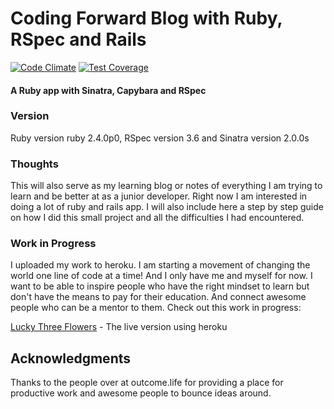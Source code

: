 # Coding Forward Blog with Ruby, RSpec and Rails

[![Code Climate](https://codeclimate.com/github/clint77/lucky-three-flowers/badges/gpa.svg)](https://codeclimate.com/github/clint77/lucky-three-flowers)   [![Test Coverage](https://codeclimate.com/github/clint77/lucky-three-flowers/coverage.svg)](https://codeclimate.com/github/clint77/lucky-three-flowers/coverage)

#### A Ruby app with Sinatra, Capybara and RSpec

### Version

Ruby version ruby 2.4.0p0, RSpec version 3.6 and Sinatra version 2.0.0s

### Thoughts

This will also serve as my learning blog or notes of everything I am trying to learn and be better at as a junior developer. Right now I am interested in doing a lot of ruby and rails app. I will also include here a step by step guide on how I did this small project and all the difficulties I had encountered.

### Work in Progress

I uploaded my work to heroku. I am starting a movement of changing the world one line of code at a time! And I only have me and myself for now. I want to be able to inspire people who have the right mindset to learn but don't have the means to pay for their education. And connect awesome people who can be a mentor to them. Check out this work in progress:

[Lucky Three Flowers](https://lucky-three-flowers.herokuapp.com/) - The live version using heroku

## Acknowledgments

Thanks to the people over at outcome.life for providing a place for productive work and awesome people to bounce ideas around.
